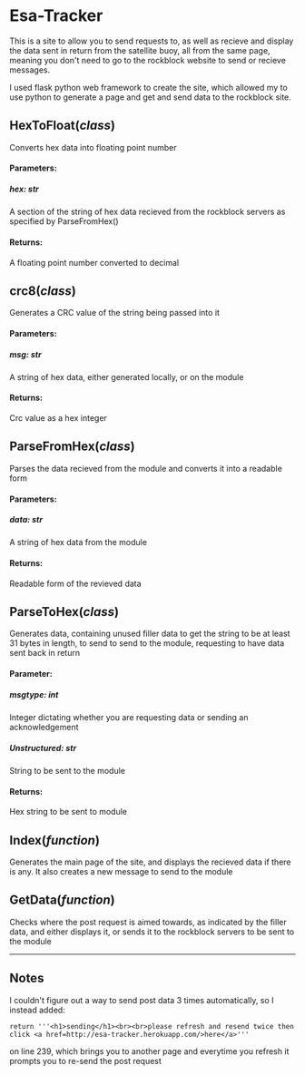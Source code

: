 Esa-Tracker
===========

This is a site to allow you to send requests to, as well as recieve and display the data sent in return from the satellite buoy, all from the same page, meaning you don't need to go to the rockblock website to send or recieve messages.

  I used flask python web framework to create the site, which allowed my to use python to generate a page and get and send data to the rockblock site.


HexToFloat(*class*)
-------------------

Converts hex data into floating point number

#### Parameters:
##### hex: str
  A section of the string of hex data recieved from the rockblock servers as specified by ParseFromHex()

#### Returns:
  A floating point number converted to decimal

crc8(*class*)
-------------

Generates a CRC value of the string being passed into it

#### Parameters:
##### msg: str
  A string of hex data, either generated locally, or on the module

#### Returns:
  Crc value as a hex integer

ParseFromHex(*class*)
---------------------

Parses the data recieved from the module and converts it into a readable form

#### Parameters:
##### data: str
  A string of hex data from the module

#### Returns:
  Readable form of the revieved data

ParseToHex(*class*)
-------------------

Generates data, containing unused filler data to get the string to be at least 31 bytes in length, to send  to send to the module, requesting to have data sent back in return

#### Parameter:
##### msgtype: int
  Integer dictating whether you are requesting data or sending an acknowledgement
##### Unstructured: str
  String to be sent to the module
  
#### Returns:
  Hex string to be sent to module
  
Index(*function*)
-----------------

  Generates the main page of the site, and displays the recieved data if there is any.  It also creates a new message to send to the module

GetData(*function*)
--------------------

  Checks where the post request is aimed towards, as indicated by the filler data, and either displays it, or sends it to the rockblock       servers to be sent to the module

___
Notes
---

  I couldn't figure out a way to send post data 3 times automatically, so I instead added:</br>
  ```
  return '''<h1>sending</h1><br><br>please refresh and resend twice then click <a href=http://esa-tracker.herokuapp.com/>here</a>'''
  ```
  on line 239, which brings you to another page and everytime you refresh it prompts you to re-send the post request
